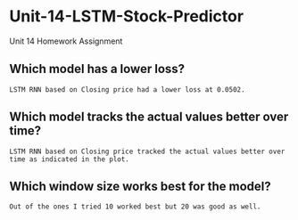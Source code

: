 # Unit-14-LSTM-Stock-Predictor
Unit 14 Homework Assignment

## Which model has a lower loss?
    LSTM RNN based on Closing price had a lower loss at 0.0502.


## Which model tracks the actual values better over time?
    LSTM RNN based on Closing price tracked the actual values better over time as indicated in the plot. 
    
## Which window size works best for the model?
    Out of the ones I tried 10 worked best but 20 was good as well.  
